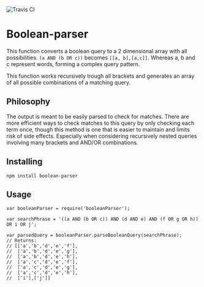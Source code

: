 ![Travis CI](https://travis-ci.org/riichard/boolean-parser-js.svg?branch=master)

# Boolean-parser

This function converts a boolean query to a 2 dimensional array with all possibilities.
`(a AND (b OR c))` becomes `[[a, b],[a,c]]`.
Whereas a, b and c represent words, forming a complex query pattern.

This function works recursively trough all brackets and generates an array of all possible combinations
of a matching query.

## Philosophy
The output is meant to be easily parsed to check for matches.
There are more efficient ways to check matches to this query by only checking each term once, 
though this method is one that is easier to maintain and limits risk of side effects.
Especially when considering recursively nested queries involving many brackets
and AND/OR combinations.


## Installing
```
npm install boolean-parser
```

## Usage
```
var booleanParser = require('booleanParser');

var searchPhrase = '((a AND (b OR c)) AND (d AND e) AND (f OR g OR h)) OR i OR j';

var parsedQuery = booleanParser.parseBooleanQuery(searchPhrase);
// Returns:
// [['a','b','d','e','f'],
//  ['a','b','d','e','g'],
//  ['a','b','d','e','h'],
//  ['a','c','d','e','f'],
//  ['a','c','d','e','g'],
//  ['a','c','d','e','h'],
//  ['i'],['j']]
```


